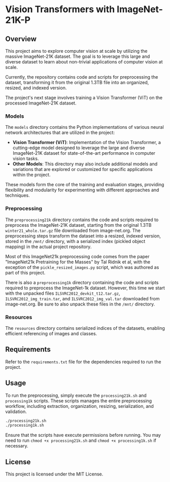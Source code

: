 # Vision Transformers with ImageNet-21K-P

## Overview

This project aims to explore computer vision at scale by utilizing the massive ImageNet-21K dataset. The goal is to leverage this large and diverse dataset to learn about non-trivial applications of computer vision at scale. 

Currently, the repository contains code and scripts for preprocessing the dataset, transforming it from the original 1.3TB file into an organized, resized, and indexed version.

The project's next stage involves training a Vision Transformer (ViT) on the processed ImageNet-21K dataset.

### Models

The `models` directory contains the Python implementations of various neural network architectures that are utilized in the project:

- **Vision Transformer (ViT)**: Implementation of the Vision Transformer, a cutting-edge model designed to leverage the large and diverse ImageNet-21K dataset for state-of-the-art performance in computer vision tasks.
- **Other Models**: This directory may also include additional models and variations that are explored or customized for specific applications within the project.

These models form the core of the training and evaluation stages, providing flexibility and modularity for experimenting with different approaches and techniques.

### Preprocessing

The `preprocessing21k` directory contains the code and scripts required to preprocess the ImageNet-21K dataset, starting from the original 1.3TB `winter21_whole.tar.gz` file downloaded from image-net.org. The preprocessing steps transform the dataset into a resized, indexed version, stored in the `/mnt/` directory, with a serialized index (pickled object mapping) in the actual project repository.

Most of this ImageNet21k preprocessing code comes from the paper "ImageNet21k Pretraining for the Masses" by Tal Ridnik et al, with the exception of the `pickle_resized_images.py` script, which was authored as part of this project.

There is also a `preprocessing1k` directory containing the code and scripts required to preprocess the ImageNet-1k dataset. However, this time we start with
the unpacked files `ILSVRC2012_devkit_t12.tar.gz`, `ILSVRC2012_img_train.tar`, and `ILSVRC2012_img_val.tar` downloaded from image-net.org. Be sure to also unpack these files in the `/mnt/` directory.

### Resources

The `resources` directory contains serialized indices of the datasets, enabling efficient referencing of images and classes.

## Requirements

Refer to the `requirements.txt` file for the dependencies required to run the project.

## Usage

To run the preprocessing, simply execute the `processing21k.sh` and `processing1k` scripts. These scripts manages the entire preprocessing workflow, including extraction, organization, resizing, serialization, and validation.

```bash
./processing21k.sh
./processing1k.sh
```

Ensure that the scripts have execute permissions before running. You may need to run `chmod +x processing21k.sh` and `chmod +x processing1k.sh` if necessary.

## License

This project is licensed under the MIT License.
